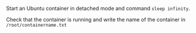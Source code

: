 Start an Ubuntu container in detached mode and command `sleep infinity`.

Check that the container is running and write the name of the container in `/root/containername.txt`
